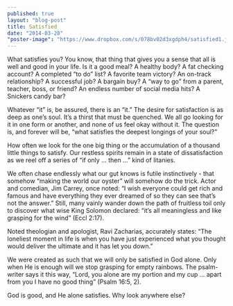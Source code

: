 ```yaml
---
published: true
layout: "blog-post"
title: Satisfied
date: "2014-03-28"
"poster-image": "https://www.dropbox.com/s/078bv02d3xgdph4/satisfied1.jpg"
---
```


What satisfies you?  You know, that thing that gives you a sense that all is well and good in your life.  Is it a good meal?  A healthy body?  A fat checking account?  A completed “to do” list?  A favorite team victory?  An on-track relationship?  A successful job?  A bargain buy?  A “way to go” from a parent, teacher, boss, or friend?  An endless number of social media hits?  A Snickers candy bar?

Whatever “it” is, be assured, there is an “it.”  The desire for satisfaction is as deep as one’s soul.  It’s a thirst that must be quenched.  We all go looking for it in one form or another, and none of us feel okay without it.  The question is, and forever will be, “what satisfies the deepest longings of your soul?”

How often we look for the one big thing or the accumulation of a thousand little things to satisfy.  Our restless spirits remain in a state of dissatisfaction as we reel off a series of “if only … then …” kind of litanies.

We often chase endlessly what our gut knows is futile instinctively - that somehow “making the world our oyster” will somehow do the trick.  Actor and comedian, Jim Carrey, once noted: “I wish everyone could get rich and famous and have everything they ever dreamed of so they can see that’s not the answer.”  Still, many vainly wander down the path of fruitless toil only to discover what wise King Solomon declared: “it’s all meaningless and like grasping for the wind” (Eccl 2:17).

Noted theologian and apologist, Ravi Zacharias, accurately states: “The loneliest moment in life is when you have just experienced what you thought would deliver the ultimate and it has let you down.”

We were created as such that we will only be satisfied in God alone.  Only when He is enough will we stop grasping for empty rainbows.  The psalm-writer says it this way, “Lord, you alone are my portion and my cup … apart from you I have no good thing” (Psalm 16:5, 2). 

God is good, and He alone satisfies.  Why look anywhere else?
